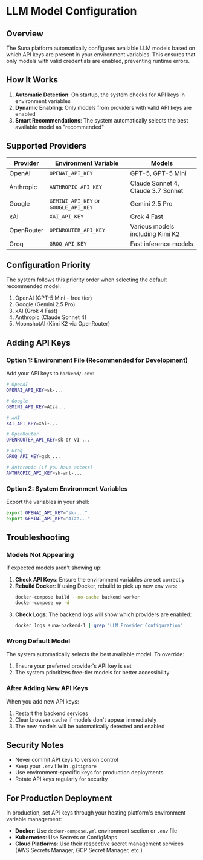 # LLM Model Configuration

## Overview

The Suna platform automatically configures available LLM models based on which API keys are present in your environment variables. This ensures that only models with valid credentials are enabled, preventing runtime errors.

## How It Works

1. **Automatic Detection**: On startup, the system checks for API keys in environment variables
2. **Dynamic Enabling**: Only models from providers with valid API keys are enabled
3. **Smart Recommendations**: The system automatically selects the best available model as "recommended"

## Supported Providers

| Provider | Environment Variable | Models |
|----------|---------------------|---------|
| OpenAI | `OPENAI_API_KEY` | GPT-5, GPT-5 Mini |
| Anthropic | `ANTHROPIC_API_KEY` | Claude Sonnet 4, Claude 3.7 Sonnet |
| Google | `GEMINI_API_KEY` or `GOOGLE_API_KEY` | Gemini 2.5 Pro |
| xAI | `XAI_API_KEY` | Grok 4 Fast |
| OpenRouter | `OPENROUTER_API_KEY` | Various models including Kimi K2 |
| Groq | `GROQ_API_KEY` | Fast inference models |

## Configuration Priority

The system follows this priority order when selecting the default recommended model:

1. OpenAI (GPT-5 Mini - free tier)
2. Google (Gemini 2.5 Pro)
3. xAI (Grok 4 Fast)
4. Anthropic (Claude Sonnet 4)
5. MoonshotAI (Kimi K2 via OpenRouter)

## Adding API Keys

### Option 1: Environment File (Recommended for Development)

Add your API keys to `backend/.env`:

```bash
# OpenAI
OPENAI_API_KEY=sk-...

# Google
GEMINI_API_KEY=AIza...

# xAI
XAI_API_KEY=xai-...

# OpenRouter
OPENROUTER_API_KEY=sk-or-v1-...

# Groq
GROQ_API_KEY=gsk_...

# Anthropic (if you have access)
ANTHROPIC_API_KEY=sk-ant-...
```

### Option 2: System Environment Variables

Export the variables in your shell:

```bash
export OPENAI_API_KEY="sk-..."
export GEMINI_API_KEY="AIza..."
```

## Troubleshooting

### Models Not Appearing

If expected models aren't showing up:

1. **Check API Keys**: Ensure the environment variables are set correctly
2. **Rebuild Docker**: If using Docker, rebuild to pick up new env vars:
   ```bash
   docker-compose build --no-cache backend worker
   docker-compose up -d
   ```
3. **Check Logs**: The backend logs will show which providers are enabled:
   ```bash
   docker logs suna-backend-1 | grep "LLM Provider Configuration"
   ```

### Wrong Default Model

The system automatically selects the best available model. To override:

1. Ensure your preferred provider's API key is set
2. The system prioritizes free-tier models for better accessibility

### After Adding New API Keys

When you add new API keys:

1. Restart the backend services
2. Clear browser cache if models don't appear immediately
3. The new models will be automatically detected and enabled

## Security Notes

- Never commit API keys to version control
- Keep your `.env` file in `.gitignore`
- Use environment-specific keys for production deployments
- Rotate API keys regularly for security

## For Production Deployment

In production, set API keys through your hosting platform's environment variable management:

- **Docker**: Use `docker-compose.yml` environment section or `.env` file
- **Kubernetes**: Use Secrets or ConfigMaps
- **Cloud Platforms**: Use their respective secret management services (AWS Secrets Manager, GCP Secret Manager, etc.)